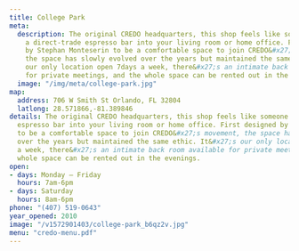 ```yaml
---
title: College Park
meta:
  description: The original CREDO headquarters, this shop feels like someone dropped
    a direct-trade espresso bar into your living room or home office. First designed
    by Stephan Monteserin to be a comfortable space to join CREDO&#x27;s movement,
    the space has slowly evolved over the years but maintained the same ethic. It&#x27;s
    our only location open 7days a week, there&#x27;s an intimate back room available
    for private meetings, and the whole space can be rented out in the evenings.
  image: "/img/meta/college-park.jpg"
map:
  address: 706 W Smith St Orlando, FL 32804
  latlong: 28.571866,-81.389846
details: The original CREDO headquarters, this shop feels like someone dropped a direct-trade
  espresso bar into your living room or home office. First designed by Stephan Monteserin
  to be a comfortable space to join CREDO&#x27;s movement, the space has slowly evolved
  over the years but maintained the same ethic. It&#x27;s our only location open 7days
  a week, there&#x27;s an intimate back room available for private meetings, and the
  whole space can be rented out in the evenings.
open:
- days: Monday – Friday
  hours: 7am-6pm
- days: Saturday
  hours: 8am-6pm
phone: "(407) 519-0643"
year_opened: 2010
image: "/v1572901403/college-park_b6qz2v.jpg"
menu: "credo-menu.pdf"
---
```

